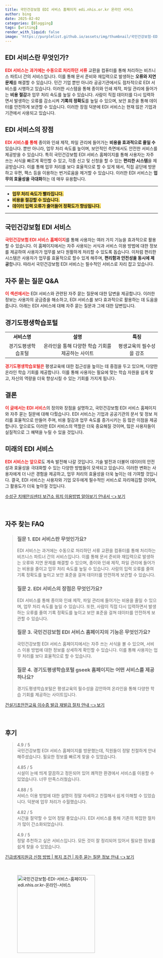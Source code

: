 ```yaml
---
title: 국민건강보험 EDI 서비스 홈페이지 edi.nhis.or.kr 온라인 서비스
author: bing
date: 2025-02-02
categories: [Blogging]
tags: [writing]
render_with_liquid: false
image: 'https://purplelist.github.io/assets/img/thumbnail/국민건강보험-EDI-서비스-홈페이지-edi.nhis.or.kr-온라인-서비스.webp'
---
```



<h2 id='EDI_서비스란_무엇인가'>EDI 서비스란 무엇인가?</h2>

<p><b><span style="color: #ee2323;">EDI 서비스는 과거에는 수동으로 처리하던 서류</span></b> 교환을 컴퓨터를 통해 처리하는 비즈니스 파트너 간의 서비스입니다. 이를 통해 문서 준비와 재입력으로 발생하는 <b>오류와 지연 문제</b>를 해결할 수 있습니다. 민간 기업 뿐만 아니라 공공기관에서도 점차적으로 EDI 서비스를 시행하고 있습니다. 이러한 시스템을 통해 종이와 인쇄 제작, 파일 관리에 들어가는 <b>비용 절감</b>과 업무 처리 속도를 높일 수 있습니다. 사람이 직접 데이터를 다시 입력하면서 발생하는 오류를 감소시켜 <b>기록의 정확도</b>를 높일 수 있으며, 보안 표준을 통해 데이터를 안전하게 보관할 수 있습니다. 이러한 장점 덕분에 EDI 서비스는 현재 많은 기업과 기관에서 사용되고 있습니다.</p>

<h2 id='EDI_서비스의_장점'>EDI 서비스의 장점</h2>

<p><b><span style="color: #ee2323;">EDI 서비스를 통해</span></b> 종이와 인쇄 제작, 파일 관리에 들어가는 <b>비용을 효과적으로 줄일 수</b> 있습니다. 뿐만 아니라, 업무 처리 속도를 높이며, 보안적인 측면에서도 안전한 서비스를 제공받을 수 있습니다. 특히 국민건강보험 EDI 서비스 홈페이지를 통해 사용자는 자주 쓰는 서식을 빠르게 확인할 수 있고, 각종 신고 및 신청을 할 수 있는 <b>편리한 시스템</b>을 제공받습니다. 이를 통해 업무 처리를 보다 효율적으로 할 수 있게 돼서, 직접 공단에 방문하고 우편, 팩스 등을 이용하는 번거로움을 제거할 수 있습니다. 이러한 EDI 서비스는 <b>업무의 효율성을 극대화</b>하는 데 매우 유용합니다.</p>

<hr />

<ul>
    <li><b><span style="background-color: #ffe066;">업무 처리 속도가 빨라집니다.</span></b></li>
    <li><b><span style="background-color: #ffe066;">비용을 절감할 수 있습니다.</span></b></li>
    <li><b><span style="background-color: #ffe066;">데이터 입력 오류가 줄어들어 정확도가 향상됩니다.</span></b></li>
</ul>

<hr />

<h2 id='국민건강보험_EDI_서비스'>국민건강보험 EDI 서비스</h2>

<p><b><span style="color: #ee2323;">국민건강보험 EDI 서비스 홈페이지</span></b>를 통해 사용자는 여러 가지 기능을 효과적으로 활용할 수 있습니다. 이 홈페이지에서는 자주 사용되는 서식과 서비스 이용 방법에 대한 정보를 제공하여 사용자가 업무를 보다 원활하게 처리할 수 있도록 돕습니다. 이처럼 편리한 시스템은 사용자가 업무를 효율적으로 할수 있게 해주며, <b>편리함과 안전성을 동시에 제공</b>합니다. 따라서 국민건강보험 EDI 서비스는 필수적인 서비스로 자리 잡고 있습니다.</p>

<h2 id='자주_묻는_질문_Q&A'>자주 묻는 질문 Q&A</h2>

<p><b><span style="color: #ee2323;">이 섹션에서는</span></b> EDI 서비스와 관련된 자주 묻는 질문에 대한 답변을 제공합니다. 이러한 정보는 사용자의 궁금증을 해소하고, EDI 서비스를 보다 효과적으로 활용하는 데 도움을 줍니다. 아래는 EDI 서비스에 대해 자주 묻는 질문과 그에 대한 답변입니다.</p>

<h2 id='경기도평생학습포털'>경기도평생학습포털</h2>

<table>
    <tr>
        <td style="text-align: center; height: 17px;"><b>서비스명</b></td>
        <td style="text-align: center; height: 17px;"><b>설명</b></td>
        <td style="text-align: center; height: 17px;"><b>특징</b></td>
    </tr>
    <tr>
        <td style="text-align: center; height: 17px;">경기도평생학습포털</td>
        <td style="text-align: center; height: 17px;">온라인을 통해 다양한 학습 기회를 제공하는 사이트</td>
        <td style="text-align: center; height: 17px;">평생교육의 필수성을 강조</td>
    </tr>
</table>

<p><b><span style="color: #ee2323;">경기도평생학습포털은</span></b> 평생교육에 대한 접근성을 높이는 데 중점을 두고 있으며, 다양한 온라인 학습 기회를 제공합니다. 이를 통해 사용자는 필요에 맞는 학습 자원을 쉽게 찾고, 자신의 역량을 더욱 향상시킬 수 있는 기회를 가지게 됩니다.</p>

<h2 id='결론'>결론</h2>

<p><b><span style="color: #ee2323;">이 글에서는 EDI 서비스</span></b>의 정의와 장점을 설명하고, 국민건강보험 EDI 서비스 홈페이지와 자주 묻는 질문에 대해 다뤘습니다. EDI 서비스는 기업과 공공기관의 문서 및 정보 처리를 효율적으로 만들어 주며, 비용 절감과 업무 속도를 증가시키는 등 많은 이점을 제공합니다. 앞으로도 이러한 EDI 서비스의 역할은 더욱 중요해질 것이며, 많은 사용자들이 실질적으로 그 혜택을 누릴 수 있을 것입니다.</p>

<h2 id='미래의_EDI_서비스'>미래의 EDI 서비스</h2>

<p><b><span style="color: #ee2323;">EDI 서비스는 앞으로</span></b>도 계속 발전해 나갈 것입니다. 기술 발전과 더불어 데이터의 안전성과 효율성을 극대화할 수 있는 다양한 방법들이 모색되고 있습니다. 이러한 변화는 사용자에게 더 나은 경험을 제공하고, 업무 처리의 효율성을 더욱 높이는 데 기여할 것입니다. 결국, EDI 서비스는 사용자와 기업 모두에게 필수적인 서비스로 자리매김할 것이며, 그 활용도가 더욱 높아질 것입니다.</p>


<p><a class="click-button" title="수성구 치매안심센터 보건소 위치 이용방법 알아보기 안내서" href="https://purplelist.github.io/posts/%EC%88%98%EC%84%B1%EA%B5%AC-%EC%B9%98%EB%A7%A4%EC%95%88%EC%8B%AC%EC%84%BC%ED%84%B0-%EB%B3%B4%EA%B1%B4%EC%86%8C-%EC%9C%84%EC%B9%98-%EC%9D%B4%EC%9A%A9%EB%B0%A9%EB%B2%95-%EC%95%8C%EC%95%84%EB%B3%B4%EA%B8%B0-%EC%95%88%EB%82%B4%EC%84%9C/" rel="dofollow">수성구 치매안심센터 보건소 위치 이용방법 알아보기 안내서 👈 보기</a></p><br>
<h2 id='자주_찾는_FAQ'>자주 찾는 FAQ</h2>
<div itemscope="" itemtype="https://schema.org/FAQPage"> 
<blockquote> 
<div itemscope="" itemprop="mainEntity" itemtype="https://schema.org/Question"> 
<h3 itemprop="name">질문 1. EDI 서비스란 무엇인가요?</h3> 
<div itemscope="" itemprop="acceptedAnswer" itemtype="https://schema.org/Answer"> 
<span itemprop="text"> 
<p>EDI 서비스는 과거에는 수동으로 처리하던 서류 교환을 컴퓨터를 통해 처리하는 비즈니스 파트너 간의 서비스입니다. 이를 통해 문서 준비와 재입력으로 발생하는 오류와 지연 문제를 해결할 수 있으며, 종이와 인쇄 제작, 파일 관리에 들어가는 비용을 줄이고 업무 처리 속도를 높일 수 있습니다. 사람의 입력 오류를 줄여 기록 정확도를 높이고 보안 표준을 걸쳐 데이터를 안전하게 보관할 수 있습니다.</p> 
</span> 
</div> 
</div> 

<div itemscope="" itemprop="mainEntity" itemtype="https://schema.org/Question"> 
<h3 itemprop="name">질문 2. EDI 서비스의 장점은 무엇인가요?</h3> 
<div itemscope="" itemprop="acceptedAnswer" itemtype="https://schema.org/Answer"> 
<span itemprop="text"> 
<p>EDI 서비스를 통해 종이와 인쇄 제작, 파일 관리에 들어가는 비용을 줄일 수 있으며, 업무 처리 속도를 높일 수 있습니다. 또한, 사람이 직접 다시 입력하면서 발생하는 오류를 줄여 기록 정확도를 높이고 보안 표준을 걸쳐 데이터를 안전하게 보관할 수 있습니다.</p> 
</span> 
</div> 
</div> 

<div itemscope="" itemprop="mainEntity" itemtype="https://schema.org/Question"> 
<h3 itemprop="name">질문 3. 국민건강보험 EDI 서비스 홈페이지의 기능은 무엇인가요?</h3> 
<div itemscope="" itemprop="acceptedAnswer" itemtype="https://schema.org/Answer"> 
<span itemprop="text"> 
<p>국민건강보험 EDI 서비스 홈페이지에서는 자주 쓰는 서식을 볼 수 있으며, 서비스 이용 방법에 대한 정보를 상세하게 확인할 수 있습니다. 이를 통해 사용자는 업무 처리를 보다 효율적으로 할 수 있습니다.</p> 
</span> 
</div> 
</div> 

<div itemscope="" itemprop="mainEntity" itemtype="https://schema.org/Question"> 
<h3 itemprop="name">질문 4. 경기도평생학습포털 gseek 홈페이지는 어떤 서비스를 제공하나요?</h3> 
<div itemscope="" itemprop="acceptedAnswer" itemtype="https://schema.org/Answer"> 
<span itemprop="text"> 
<p>경기도평생학습포털은 평생교육의 필수성을 감안하여 온라인을 통해 다양한 학습 기회를 제공하는 사이트입니다.</p> 
</span> 
</div> 
</div> 

</blockquote> 
</div>
<p><a class="click-button" title="건설기초안전교육 이수증 발급 재발급 절차 안내" href="https://purplelist.github.io/posts/%EA%B1%B4%EC%84%A4%EA%B8%B0%EC%B4%88%EC%95%88%EC%A0%84%EA%B5%90%EC%9C%A1-%EC%9D%B4%EC%88%98%EC%A6%9D-%EB%B0%9C%EA%B8%89-%EC%9E%AC%EB%B0%9C%EA%B8%89-%EC%A0%88%EC%B0%A8-%EC%95%88%EB%82%B4/" rel="dofollow">건설기초안전교육 이수증 발급 재발급 절차 안내 👈 보기</a></p><br>
<h2 id='후기'>후기</h2>
<div itemscope itemtype="https://schema.org/Product">
  <blockquote>
  <div itemprop="review" itemscope itemtype="https://schema.org/Review">
      <div itemprop="reviewRating" itemscope itemtype="https://schema.org/Rating"> <span itemprop="ratingValue">4.9</span> / <span itemprop="bestRating">5</span> </div>
      <span itemprop="reviewBody">국민건강보험 EDI 서비스 홈페이지를 방문했는데, 직원들이 정말 친절하게 안내해주셨습니다. 필요한 정보를 빠르게 찾을 수 있었습니다.</span>
  </div>
  <br>
  <div itemprop="review" itemscope itemtype="https://schema.org/Review">
      <div itemprop="reviewRating" itemscope itemtype="https://schema.org/Rating"> <span itemprop="ratingValue">4.85</span> / <span itemprop="bestRating">5</span> </div>
      <span itemprop="reviewBody">시설이 눈에 띄게 깔끔하고 정돈되어 있어 쾌적한 환경에서 서비스를 이용할 수 있었습니다. 너무 만족스러웠습니다.</span>
  </div>
  <br>
  <div itemprop="review" itemscope itemtype="https://schema.org/Review">
      <div itemprop="reviewRating" itemscope itemtype="https://schema.org/Rating"> <span itemprop="ratingValue">4.88</span> / <span itemprop="bestRating">5</span> </div>
      <span itemprop="reviewBody">서비스 이용 방법에 대한 설명이 정말 자세하고 친절해서 쉽게 이해할 수 있었습니다. 덕분에 업무 처리가 수월했습니다.</span>
  </div>
  <br>
  <div itemprop="review" itemscope itemtype="https://schema.org/Review">
      <div itemprop="reviewRating" itemscope itemtype="https://schema.org/Rating"> <span itemprop="ratingValue">4.82</span> / <span itemprop="bestRating">5</span> </div>
      <span itemprop="reviewBody">시간을 절약할 수 있어 정말 좋았습니다. EDI 서비스를 통해 기존의 복잡한 절차가 많이 간소화되었습니다.</span>
  </div>
  <br>
  <div itemprop="review" itemscope itemtype="https://schema.org/Review">
      <div itemprop="reviewRating" itemscope itemtype="https://schema.org/Rating"> <span itemprop="ratingValue">4.9</span> / <span itemprop="bestRating">5</span> </div>
      <span itemprop="reviewBody">정말 추천하고 싶은 서비스입니다. 모든 것이 잘 정리되어 있어서 필요한 정보를 쉽게 찾을 수 있었습니다.</span>
  </div>
  </blockquote>
</div>
<p><a class="click-button" title="긴급생계지원금 신청 방법 | 복지 조건 | 자주 묻는 질문 정보 안내" href="https://purplelist.github.io/posts/%EA%B8%B4%EA%B8%89%EC%83%9D%EA%B3%84%EC%A7%80%EC%9B%90%EA%B8%88-%EC%8B%A0%EC%B2%AD-%EB%B0%A9%EB%B2%95-%EB%B3%B5%EC%A7%80-%EC%A1%B0%EA%B1%B4-%EC%9E%90%EC%A3%BC-%EB%AC%BB%EB%8A%94-%EC%A7%88%EB%AC%B8-%EC%A0%95%EB%B3%B4-%EC%95%88%EB%82%B4/" rel="dofollow">긴급생계지원금 신청 방법 | 복지 조건 | 자주 묻는 질문 정보 안내 👈 보기</a></p><br>
<figure class="image"><img src="https://purplelist.github.io/assets/img/thumbnail/국민건강보험-EDI-서비스-홈페이지-edi.nhis.or.kr-온라인-서비스.webp" alt="국민건강보험-EDI-서비스-홈페이지-edi.nhis.or.kr-온라인-서비스" width="256" height="256"></figure>
